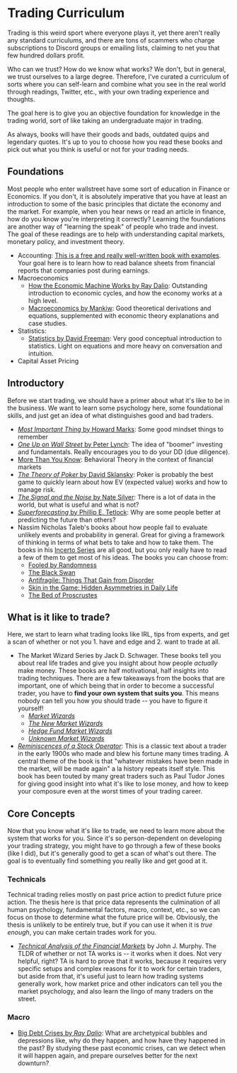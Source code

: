 # Trading Curriculum

Trading is this weird sport where everyone plays it, yet there aren't really any standard curriculums, and there are tons of scammers who charge subscriptions to Discord groups or emailing lists, claiming to net you that few hundred dollars profit.

Who can we trust? How do we know what works? We don't, but in general, we trust ourselves to a large degree. Therefore, I've curated a curriculum of sorts where you can self-learn and combine what you see in the real world through readings, Twitter, etc., with your own trading experience and thoughts.

The goal here is to give you an objective foundation for knowledge in the trading world, sort of like taking an undergraduate major in trading.

As always, books will have their goods and bads, outdated quips and legendary quotes. It's up to you to choose how you read these books and pick out what you think is useful or not for your trading needs.

## Foundations

Most people who enter wallstreet have some sort of education in Finance or Economics. If you don't, it is absolutely imperative that you have at least an introduction to some of the basic principles that dictate the economy and the market. For example, when you hear news or read an article in finance, how do you know you're interpreting it correctly? Learning the foundations are another way of "learning the speak" of people who trade and invest. The goal of these readings are to help with understanding capital markets, monetary policy, and investment theory.

- Accounting: [This is a free and really well-written book with examples](https://lyryx.com/introduction-financial-accounting/). Your goal here is to learn how to read balance sheets from financial reports that companies post during earnings.
- Macroeconomics
    - [How the Economic Machine Works by Ray Dalio](https://www.youtube.com/watch?v=PHe0bXAIuk0): Outstanding introduction to economic cycles, and how the economy works at a high level.
    - [Macroeconomics by Mankiw](https://amzn.to/3OoeyWP): Good theoretical derivations and equations, supplemented with economic theory explanations and case studies.
- Statistics:
    - [Statistics by David Freeman](https://amzn.to/3OsiK7S): Very good conceptual introduction to statistics. Light on equations and more heavy on conversation and intuition.
- Capital Asset Pricing

## Introductory

Before we start trading, we should have a primer about what it's like to be in the business. We want to learn some psychology here, some foundational skills, and just get an idea of what distinguishes good and bad traders.

- [_Most Important Thing_ by Howard Marks](https://amzn.to/39Fa4wi): Some good mindset things to remember
- [_One Up on Wall Street_ by Peter Lynch](https://amzn.to/3OnUuUu): The idea of "boomer" investing and fundamentals. Really encourages you to do your DD (due diligence).
- [More Than You Know](https://amzn.to/3xx1NSQ): Behavioral Theory in the context of financial markets
- [_The Theory of Poker_ by David Sklansky](https://amzn.to/3tNjhcD): Poker is probably the best game to quickly learn about how EV (expected value) works and how to manage risk.
- [_The Signal and the Noise_ by Nate Silver](https://amzn.to/3bdWxw8): There is a lot of data in the world, but what is useful and what is not?
- [_Superforecasting_ by Phillip E. Tetlock](https://amzn.to/3OaECFa): Why are some people better at predicting the future than others?
- Nassim Nicholas Taleb's books about how people fail to evaluate unlikely events and probability in general. Great for giving a framework of thinking in terms of what bets to take and how to take them. The books in his [Incerto Series](https://amzn.to/3HJ7Msz) are all good, but you only really have to read a few of them to get most of his ideas. The books you can choose from:
  - [Fooled by Randomness](https://amzn.to/3y4eOEZ)
  - [The Black Swan](https://amzn.to/3HzASdY)
  - [Antifragile: Things That Gain from Disorder](https://amzn.to/3Qr9Fy9)
  - [Skin in the Game: Hidden Asymmetries in Daily Life](https://amzn.to/3QA0uLV)
  - [The Bed of Proscrustes](https://amzn.to/3tMujiB)

## What is it like to trade?

Here, we start to learn what trading looks like IRL, tips from experts, and get a scan of whether or not you 1. have and edge and 2. want to trade at all.

- The Market Wizard Series by Jack D. Schwager. These books tell you about real life trades and give you insight about how people _actually_ make money. These books are half motivational, half insights into trading techniques. There are a few takeaways from the books that are important, one of which being that in order to become a successful trader, you have to **find your own system that suits you**. This means nobody can tell you how you should trade -- you have to figure it yourself!
  - [_Market Wizards_](https://amzn.to/3y4K7zC) 
  - [_The New Market Wizards_](https://amzn.to/3tLwRgG)
  - [_Hedge Fund Market Wizards_](https://amzn.to/3ydYe5X)
  - [_Unknown Market Wizards_](https://amzn.to/3y4Faqu)
- [_Reminiscences of a Stock Operator_](https://amzn.to/3bfKHle): This is a classic text about a trader in the early 1900s who made and blew his fortune many times trading. A central theme of the book is that "whatever mistakes have been made in the market, will be made again" a la history repeats itself style. This book has been touted by many great traders such as Paul Tudor Jones for giving good insight into what it's like to lose money, and how to keep your composure even at the worst times of your trading career. 

## Core Concepts

Now that you know what it's like to trade, we need to learn more about the system that works for you. Since it's so person-dependent on developing your trading strategy, you might have to go through a few of these books (like I did), but it's generally good to get a scan of what's out there. The goal is to eventually find something you really like and get good at it.

### Technicals

Technical trading relies mostly on past price action to predict future price action. The thesis here is that price data represents the culmination of all human psychology, fundamental factors, macro, context, etc., so we can focus on those to determine what the future price will be. Obviously, the thesis is unlikely to be entirely true, but if you can use it when it is _true enough_, you can make certain trades work for you.

- [_Technical Analysis of the Financial Markets_](https://amzn.to/3zKYYQT) by John J. Murphy. The TLDR of whether or not TA works is -- it works when it does. Not very helpful, right? TA is hard to prove that it works, because it requires very specific setups and complex reasons for it to work for certain traders, but aside from that, it's useful just to learn how trading systems generally work, how market price and other indicators can tell you the market psychology, and also learn the lingo of many traders on the street.

### Macro

- [Big Debt Crises by _Ray Dalio_](https://amzn.to/3ydYge5): What are archetypical bubbles and depressions like, why do they happen, and how have they happened in the past? By studying these past economic crises, can we detect when it will happen again, and prepare ourselves better for the next downturn?
